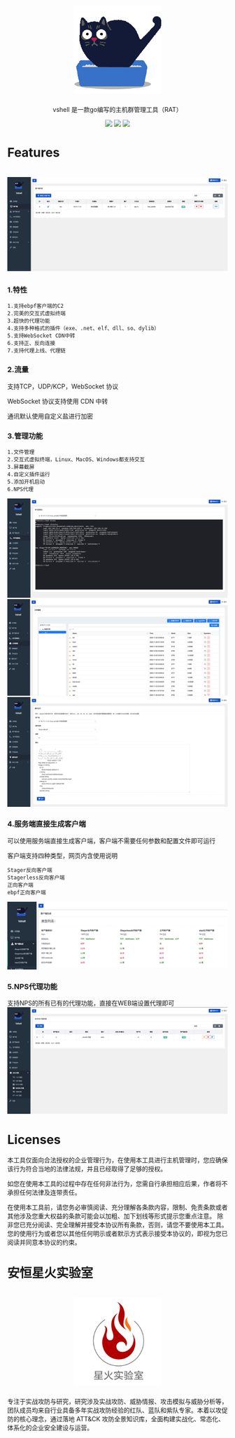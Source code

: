 <h1 align="center">
  <img src="img/logo.png" alt="vshell" width="200px">
  <br>
</h1>
<p align="center">vshell 是一款go编写的主机群管理工具（RAT）</p>

<p align="center">
<a href="https://github.com/veo/vshell/issues"><img src="https://img.shields.io/badge/contributions-welcome-brightgreen.svg?style=flat"></a>
<a href="https://github.com/veo/vshell/releases"><img src="https://img.shields.io/github/release/veo/vshell"></a>
<a href="https://github.com/veo/vshell/releases"><img src="https://img.shields.io/github/downloads/veo/vshell/total?color=blueviolet"></a>
</p>

# Features

<h1 align="center">
  <img src="img/web.jpg" alt="vshell" width="850px"></a>
  <br>
</h1>

### 1.特性
```
1.支持ebpf客户端的C2
2.完美的交互式虚拟终端
3.超快的代理功能
4.支持多种格式的插件（exe、.net、elf、dll、so、dylib）
5.支持WebSocket CDN中转
6.支持正、反向连接
7.支持代理上线、代理链
```


### 2.流量
支持TCP，UDP/KCP，WebSocket 协议

WebSocket 协议支持使用 CDN 中转

通讯默认使用自定义盐进行加密


### 3.管理功能
```
1.文件管理
2.交互式虚拟终端，Linux、MacOS、Windows都支持交互
3.屏幕截屏
4.自定义插件运行
5.添加开机启动
6.NPS代理
```
![](img/terminal.jpg)
![](img/filemanager.jpg)
![](img/plugin.jpg)

### 4.服务端直接生成客户端
可以使用服务端直接生成客户端，客户端不需要任何参数和配置文件即可运行

客户端支持四种类型，网页内含使用说明
```
Stager反向客户端
Stagerless反向客户端
正向客户端
ebpf正向客户端
```

![](img/client.jpg)

### 5.NPS代理功能

支持NPS的所有已有的代理功能，直接在WEB端设置代理即可
![](img/proxy.jpg)


# Licenses
本工具仅面向合法授权的企业管理行为，在使用本工具进行主机管理时，您应确保该行为符合当地的法律法规，并且已经取得了足够的授权。

如您在使用本工具的过程中存在任何非法行为，您需自行承担相应后果，作者将不承担任何法律及连带责任。

在使用本工具前，请您务必审慎阅读、充分理解各条款内容，限制、免责条款或者其他涉及您重大权益的条款可能会以加粗、加下划线等形式提示您重点注意。 除非您已充分阅读、完全理解并接受本协议所有条款，否则，请您不要使用本工具。您的使用行为或者您以其他任何明示或者默示方式表示接受本协议的，即视为您已阅读并同意本协议的约束。


# 安恒星火实验室

<h1 align="center">
  <img src="img/starfile.jpeg" alt="starfile" width="200px">
  <br>
</h1>
专注于实战攻防与研究，研究涉及实战攻防、威胁情报、攻击模拟与威胁分析等，团队成员均来自行业具备多年实战攻防经验的红队、蓝队和紫队专家。本着以攻促防的核心理念，通过落地 ATT&CK 攻防全景知识库，全面构建实战化、常态化、体系化的企业安全建设与运营。


